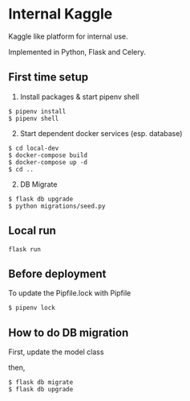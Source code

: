 # Internal Kaggle

Kaggle like platform for internal use.

Implemented in Python, Flask and Celery.

## First time setup

1. Install packages & start pipenv shell

```
$ pipenv install
$ pipenv shell
```

2. Start dependent docker services (esp. database)
```
$ cd local-dev
$ docker-compose build
$ docker-compose up -d
$ cd ..
```

2. DB Migrate
```
$ flask db upgrade
$ python migrations/seed.py
```


## Local run

```
flask run
```

## Before deployment

To update the Pipfile.lock with Pipfile
```
$ pipenv lock
```

## How to do DB migration

First, update the model class

then,
```
$ flask db migrate
$ flask db upgrade
```
